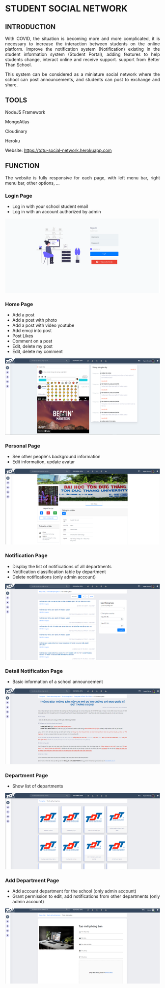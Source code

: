<div align="justify">

  # STUDENT SOCIAL NETWORK

  ## INTRODUCTION

  With COVID, the situation is becoming more and more complicated, it is necessary to increase the interaction between students on the online platform. Improve the notification system (Notification) existing in the student information system (Student Portal), adding features to help students change, interact online and receive support. support from Better Than School.

  This system can be considered as a miniature social network where the school can post announcements, and students can post to exchange and share.

  ## TOOLS

  NodeJS Framework

  MongoAtlas

  Cloudinary

  Heroku

  Website: <a>https://tdtu-social-network.herokuapp.com</a>

  ## FUNCTION

  The website is fully responsive for each page, with left menu bar, right menu bar, other options, ...

  ### Login Page
  * Log in with your school student email
  * Log in with an account authorized by admin

  ![login](./public/images/ReadMe/login.png)  

  ### Home Page
  * Add a post
  * Add a post with photo
  * Add a post with video youtube
  * Add emoji into post
  * Post Likes
  * Comment on a post
  * Edit, delete my post
  * Edit, delete my comment

  ![Banner_one](./public/images/ReadMe/Banner_one.png)

  ### Personal Page
  * See other people's background information
  * Edit information, update avatar

  ![Banner_two](./public/images/ReadMe/Banner_two.png)

  ### Notification Page
  * Display the list of notifications of all departments
  * Notification classification table by department
  * Delete notifications (only admin account)

  ![Banner_three](./public/images/ReadMe/Banner_three.png)

  ### Detail Notification Page
  * Basic information of a school announcement

  ![Banner_four](./public/images/ReadMe/Banner_four.png)

  ### Department Page
  * Show list of departments

  ![Banner_five](./public/images/ReadMe/Banner_five.png)

  ### Add Department Page
  * Add account department for the school (only admin account)
  * Grant permission to edit, add notifications from other departments (only admin account)

  ![Banner_six](./public/images/ReadMe/Banner_six.png)
</div>
